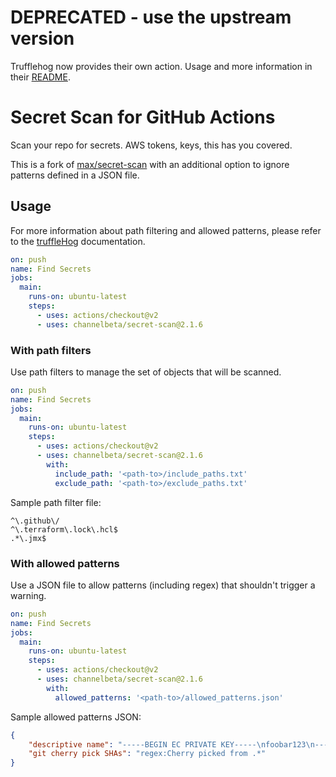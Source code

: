 # DEPRECATED - use the upstream version

Trufflehog now provides their own action. Usage and more information in their [README](https://github.com/trufflesecurity/trufflehog#trufflehog-oss-github-action).

# Secret Scan for GitHub Actions

Scan your repo for secrets. AWS tokens, keys, this has you covered.

This is a fork of [max/secret-scan](https://github.com/max/secret-scan) with an additional option to ignore patterns defined in a JSON file.

## Usage

For more information about path filtering and allowed patterns, please refer to the [truffleHog](https://github.com/trufflesecurity/truffleHog) documentation.

```yaml
on: push
name: Find Secrets
jobs:
  main:
    runs-on: ubuntu-latest
    steps:
      - uses: actions/checkout@v2
      - uses: channelbeta/secret-scan@2.1.6
```

### With path filters

Use path filters to manage the set of objects that will be scanned.

```yaml
on: push
name: Find Secrets
jobs:
  main:
    runs-on: ubuntu-latest
    steps:
      - uses: actions/checkout@v2
      - uses: channelbeta/secret-scan@2.1.6
        with:
          include_path: '<path-to>/include_paths.txt'
          exclude_path: '<path-to>/exclude_paths.txt'
```

Sample path filter file:

```text
^\.github\/
^\.terraform\.lock\.hcl$
.*\.jmx$
```

### With allowed patterns

Use a JSON file to allow patterns (including regex) that shouldn't trigger a warning.

```yaml
on: push
name: Find Secrets
jobs:
  main:
    runs-on: ubuntu-latest
    steps:
      - uses: actions/checkout@v2
      - uses: channelbeta/secret-scan@2.1.6
        with:
          allowed_patterns: '<path-to>/allowed_patterns.json'
```

Sample allowed patterns JSON:

```json
{
    "descriptive name": "-----BEGIN EC PRIVATE KEY-----\nfoobar123\n-----END EC PRIVATE KEY-----",
    "git cherry pick SHAs": "regex:Cherry picked from .*"
}
```
